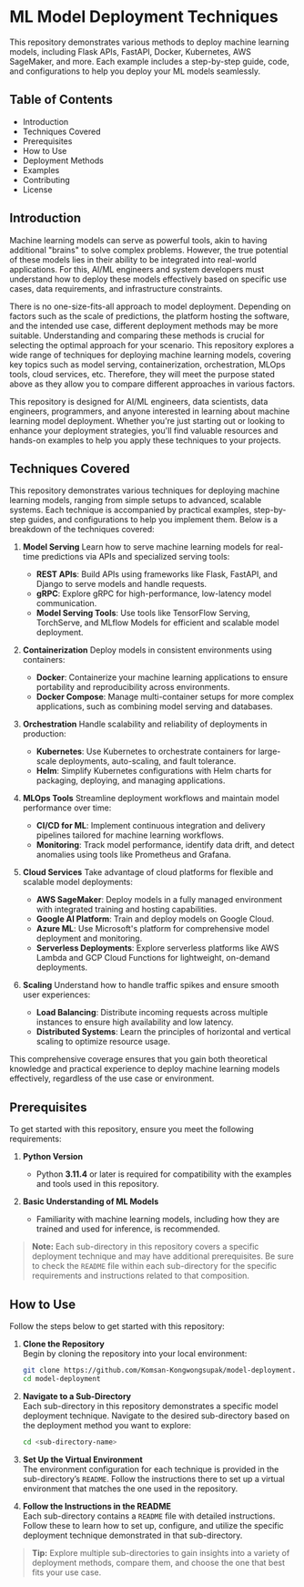 # ML Model Deployment Techniques
This repository demonstrates various methods to deploy machine learning models, including Flask APIs, FastAPI, Docker, Kubernetes, AWS SageMaker, and more. Each example includes a step-by-step guide, code, and configurations to help you deploy your ML models seamlessly.

## Table of Contents
- Introduction
- Techniques Covered
- Prerequisites
- How to Use
- Deployment Methods
- Examples
- Contributing
- License
  
## Introduction
Machine learning models can serve as powerful tools, akin to having additional "brains" to solve complex problems. However, the true potential of these models lies in their ability to be integrated into real-world applications. For this, AI/ML engineers and system developers must understand how to deploy these models effectively based on specific use cases, data requirements, and infrastructure constraints.

There is no one-size-fits-all approach to model deployment. Depending on factors such as the scale of predictions, the platform hosting the software, and the intended use case, different deployment methods may be more suitable. Understanding and comparing these methods is crucial for selecting the optimal approach for your scenario. This repository explores a wide range of techniques for deploying machine learning models, covering key topics such as model serving, containerization, orchestration, MLOps tools, cloud services, etc. Therefore, they will meet the purpose stated above as they allow you to compare different approaches in various factors.

This repository is designed for AI/ML engineers, data scientists, data engineers, programmers, and anyone interested in learning about machine learning model deployment. Whether you're just starting out or looking to enhance your deployment strategies, you'll find valuable resources and hands-on examples to help you apply these techniques to your projects.

## Techniques Covered
This repository demonstrates various techniques for deploying machine learning models, ranging from simple setups to advanced, scalable systems. Each technique is accompanied by practical examples, step-by-step guides, and configurations to help you implement them. Below is a breakdown of the techniques covered:

1. **Model Serving**
   Learn how to serve machine learning models for real-time predictions via APIs and specialized serving tools:  
   - **REST APIs**: Build APIs using frameworks like Flask, FastAPI, and Django to serve models and handle requests.  
   - **gRPC**: Explore gRPC for high-performance, low-latency model communication.  
   - **Model Serving Tools**: Use tools like TensorFlow Serving, TorchServe, and MLflow Models for efficient and scalable model deployment.
     
2. **Containerization**
   Deploy models in consistent environments using containers:  
   - **Docker**: Containerize your machine learning applications to ensure portability and reproducibility across environments.  
   - **Docker Compose**: Manage multi-container setups for more complex applications, such as combining model serving and databases.
     
3. **Orchestration**
   Handle scalability and reliability of deployments in production:  
   - **Kubernetes**: Use Kubernetes to orchestrate containers for large-scale deployments, auto-scaling, and fault tolerance.  
   - **Helm**: Simplify Kubernetes configurations with Helm charts for packaging, deploying, and managing applications.
     
4. **MLOps Tools**
   Streamline deployment workflows and maintain model performance over time:  
   - **CI/CD for ML**: Implement continuous integration and delivery pipelines tailored for machine learning workflows.  
   - **Monitoring**: Track model performance, identify data drift, and detect anomalies using tools like Prometheus and Grafana.
     
5. **Cloud Services**
   Take advantage of cloud platforms for flexible and scalable model deployments:  
   - **AWS SageMaker**: Deploy models in a fully managed environment with integrated training and hosting capabilities.  
   - **Google AI Platform**: Train and deploy models on Google Cloud.  
   - **Azure ML**: Use Microsoft's platform for comprehensive model deployment and monitoring.  
   - **Serverless Deployments**: Explore serverless platforms like AWS Lambda and GCP Cloud Functions for lightweight, on-demand deployments.
     
6. **Scaling**
   Understand how to handle traffic spikes and ensure smooth user experiences:  
   - **Load Balancing**: Distribute incoming requests across multiple instances to ensure high availability and low latency.  
   - **Distributed Systems**: Learn the principles of horizontal and vertical scaling to optimize resource usage.
     
This comprehensive coverage ensures that you gain both theoretical knowledge and practical experience to deploy machine learning models effectively, regardless of the use case or environment.

## Prerequisites

To get started with this repository, ensure you meet the following requirements:

1. **Python Version**  
   - Python **3.11.4** or later is required for compatibility with the examples and tools used in this repository.

2. **Basic Understanding of ML Models**  
   - Familiarity with machine learning models, including how they are trained and used for inference, is recommended.

> **Note:** Each sub-directory in this repository covers a specific deployment technique and may have additional prerequisites. Be sure to check the `README` file within each sub-directory for the specific requirements and instructions related to that composition.

## How to Use

Follow the steps below to get started with this repository:

1. **Clone the Repository**  
   Begin by cloning the repository into your local environment:  
   ```bash
   git clone https://github.com/Komsan-Kongwongsupak/model-deployment.git
   cd model-deployment
   ```

2. **Navigate to a Sub-Directory**  
   Each sub-directory in this repository demonstrates a specific model deployment technique. Navigate to the desired sub-directory based on the deployment method you want to explore:  
   ```bash
   cd <sub-directory-name>
   ```

3. **Set Up the Virtual Environment**  
   The environment configuration for each technique is provided in the sub-directory’s `README`. Follow the instructions there to set up a virtual environment that matches the one used in the repository.

4. **Follow the Instructions in the README**  
   Each sub-directory contains a `README` file with detailed instructions. Follow these to learn how to set up, configure, and utilize the specific deployment technique demonstrated in that sub-directory.

> **Tip:** Explore multiple sub-directories to gain insights into a variety of deployment methods, compare them, and choose the one that best fits your use case.
